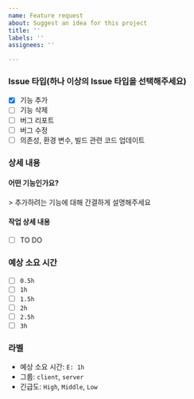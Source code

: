 ```yaml
---
name: Feature request
about: Suggest an idea for this project
title: ''
labels: ''
assignees: ''

---
```


### Issue 타입(하나 이상의 Issue 타입을 선택해주세요)
- [X] 기능 추가
- [ ] 기능 삭제
- [ ] 버그 리포트
- [ ] 버그 수정
- [ ] 의존성, 환경 변수, 빌드 관련 코드 업데이트

### 상세 내용
#### 어떤 기능인가요?
\> 추가하려는 기능에 대해 간결하게 설명해주세요

#### 작업 상세 내용
- [ ] TO DO

### 예상 소요 시간
- [ ] `0.5h`
- [ ] `1h`
- [ ] `1.5h`
- [ ] `2h`
- [ ] `2.5h`
- [ ] `3h`

### 라벨
- 예상 소요 시간: `E: 1h`
- 그룹: `client`, `server`
- 긴급도: `High`, `Middle`, `Low`
